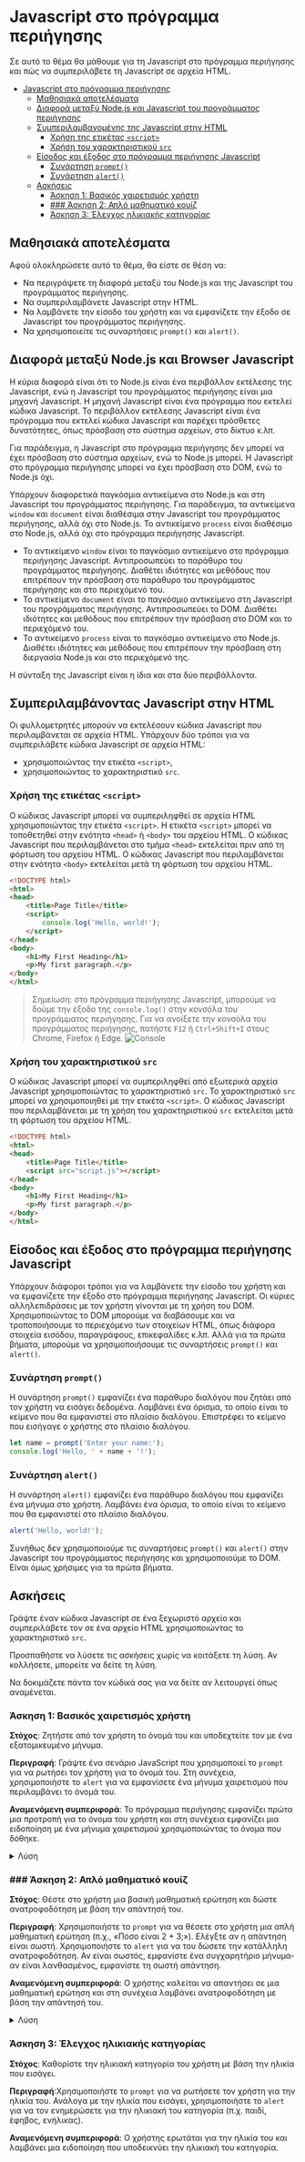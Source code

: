 # Javascript στο πρόγραμμα περιήγησης

Σε αυτό το θέμα θα μάθουμε για τη Javascript στο πρόγραμμα περιήγησης και πώς να συμπεριλάβετε τη Javascript σε αρχεία HTML.

- [Javascript στο πρόγραμμα περιήγησης](#Javascript-στο-πρόγραμμα-περιήγησης)
  - [Μαθησιακά αποτελέσματα](#Μαθησιακά-αποτελέσματα)
  - [Διαφορά μεταξύ Node.js και Javascript του προγράμματος περιήγησης](#Διαφορά-μεταξύ-Node.js-και-Javascript-του-προγράμματος-περιήγησης)
  - [Συμπεριλαμβανομένης της Javascript στην HTML](#Συμπεριλαμβανομένης-της-Javascript-στην-HTML)
    - [Χρήση της ετικέτας `<script>`](#Χρήση-της-ετικέτας-`<script>`)
    - [Χρήση του χαρακτηριστικού `src`](#Χρήση-του-χαρακτηριστικού-`src`)
  - [Είσοδος και έξοδος στο πρόγραμμα περιήγησης Javascript](#Είσοδος-και-έξοδος-στο-πρόγραμμα-περιήγησης-Javascript)
    - [Συνάρτηση `prompt()`](#Συνάρτηση-`prompt()`)
    - [Συνάρτηση `alert()`](#Συνάρτηση-`alert()`)
  - [Ασκήσεις](#Ασκήσεις)
    - [Άσκηση 1: Βασικός χαιρετισμός χρήστη](#Άσκηση-1-:-Βασικός-χαιρετισμός-χρήστη)
    - [### Άσκηση 2: Απλό μαθηματικό κουίζ](#Άσκηση-2-:-Απλό-μαθηματικό-κουίζ)
    - [Άσκηση 3: Έλεγχος ηλικιακής κατηγορίας](#Άσκηση-3-:-Έλεγχος-ηλικιακής-κατηγορίας)


## Μαθησιακά αποτελέσματα

Αφού ολοκληρώσετε αυτό το θέμα, θα είστε σε θέση να:

- Να περιγράψετε τη διαφορά μεταξύ του Node.js και της Javascript του προγράμματος περιήγησης.
- Να συμπεριλαμβάνετε Javascript στην HTML.
- Να λαμβάνετε την είσοδο του χρήστη και να εμφανίζετε την έξοδο σε Javascript του προγράμματος περιήγησης.
- Να χρησιμοποιείτε τις συναρτήσεις `prompt()` και `alert()`.

## Διαφορά μεταξύ Node.js και Browser Javascript

Η κύρια διαφορά είναι ότι το Node.js είναι ένα περιβάλλον εκτέλεσης της Javascript, ενώ η Javascript του προγράμματος περιήγησης είναι μια μηχανή Javascript. Η μηχανή Javascript είναι ένα πρόγραμμα που εκτελεί κώδικα Javascript. Το περιβάλλον εκτέλεσης Javascript είναι ένα πρόγραμμα που εκτελεί κώδικα Javascript και παρέχει πρόσθετες δυνατότητες, όπως πρόσβαση στο σύστημα αρχείων, στο δίκτυο κ.λπ.

Για παράδειγμα, η Javascript στο πρόγραμμα περιήγησης δεν μπορεί να έχει πρόσβαση στο σύστημα αρχείων, ενώ το Node.js μπορεί. Η Javascript στο πρόγραμμα περιήγησης μπορεί να έχει πρόσβαση στο DOM, ενώ το Node.js όχι.

Υπάρχουν διαφορετικά παγκόσμια αντικείμενα στο Node.js και στη Javascript του προγράμματος περιήγησης. Για παράδειγμα, τα αντικείμενα `window` και `document` είναι διαθέσιμα στην Javascript του προγράμματος περιήγησης, αλλά όχι στο Node.js. Το αντικείμενο `process` είναι διαθέσιμο στο Node.js, αλλά όχι στο πρόγραμμα περιήγησης Javascript.

- Το αντικείμενο `window` είναι το παγκόσμιο αντικείμενο στο πρόγραμμα περιήγησης Javascript. Αντιπροσωπεύει το παράθυρο του προγράμματος περιήγησης. Διαθέτει ιδιότητες και μεθόδους που επιτρέπουν την πρόσβαση στο παράθυρο του προγράμματος περιήγησης και στο περιεχόμενό του.
- Το αντικείμενο `document` είναι το παγκόσμιο αντικείμενο στη Javascript του προγράμματος περιήγησης. Αντιπροσωπεύει το DOM. Διαθέτει ιδιότητες και μεθόδους που επιτρέπουν την πρόσβαση στο DOM και το περιεχόμενό του.
- Το αντικείμενο `process` είναι το παγκόσμιο αντικείμενο στο Node.js. Διαθέτει ιδιότητες και μεθόδους που επιτρέπουν την πρόσβαση στη διεργασία Node.js και στο περιεχόμενό της.

Η σύνταξη της Javascript είναι η ίδια και στα δύο περιβάλλοντα.

## Συμπεριλαμβάνοντας Javascript στην HTML

Οι φυλλομετρητές μπορούν να εκτελέσουν κώδικα Javascript που περιλαμβάνεται σε αρχεία HTML. Υπάρχουν δύο τρόποι για να συμπεριλάβετε κώδικα Javascript σε αρχεία HTML:

- χρησιμοποιώντας την ετικέτα `<script>`,
- χρησιμοποιώντας το χαρακτηριστικό `src`.

### Χρήση της ετικέτας `<script>`

Ο κώδικας Javascript μπορεί να συμπεριληφθεί σε αρχεία HTML χρησιμοποιώντας την ετικέτα `<script>`. Η ετικέτα `<script>` μπορεί να τοποθετηθεί στην ενότητα `<head>` ή `<body>` του αρχείου HTML. Ο κώδικας Javascript που περιλαμβάνεται στο τμήμα `<head>` εκτελείται πριν από τη φόρτωση του αρχείου HTML. Ο κώδικας Javascript που περιλαμβάνεται στην ενότητα `<body>` εκτελείται μετά τη φόρτωση του αρχείου HTML.

```html
<!DOCTYPE html>
<html>
<head>
    <title>Page Title</title>
    <script>
        console.log('Hello, world!');
    </script>
</head>
<body>
    <h1>My First Heading</h1>
    <p>My first paragraph.</p>
</body>
</html>
```
> Σημείωση: στο πρόγραμμα περιήγησης Javascript, μπορούμε να δούμε την έξοδο της `console.log()` στην κονσόλα του προγράμματος περιήγησης. Για να ανοίξετε την κονσόλα του προγράμματος περιήγησης, πατήστε `F12` ή `Ctrl+Shift+I` στους Chrome, Firefox ή Edge.
> ![Console](Console.png)

### Χρήση του χαρακτηριστικού `src`

Ο κώδικας Javascript μπορεί να συμπεριληφθεί από εξωτερικά αρχεία Javascript χρησιμοποιώντας το χαρακτηριστικό `src`. Το χαρακτηριστικό `src` μπορεί να χρησιμοποιηθεί με την ετικέτα `<script>`. Ο κώδικας Javascript που περιλαμβάνεται με τη χρήση του χαρακτηριστικού `src` εκτελείται μετά τη φόρτωση του αρχείου HTML.

```html
<!DOCTYPE html>
<html>
<head>
    <title>Page Title</title>
    <script src="script.js"></script>
</head>
<body>
    <h1>My First Heading</h1>
    <p>My first paragraph.</p>
</body>
</html>
```

## Είσοδος και έξοδος στο πρόγραμμα περιήγησης Javascript

Υπάρχουν διάφοροι τρόποι για να λαμβάνετε την είσοδο του χρήστη και να εμφανίζετε την έξοδο στο πρόγραμμα περιήγησης Javascript. Οι κύριες αλληλεπιδράσεις με τον χρήστη γίνονται με τη χρήση του DOM. Χρησιμοποιώντας το DOM μπορούμε να διαβάσουμε και να τροποποιήσουμε το περιεχόμενο των στοιχείων HTML, όπως διάφορα στοιχεία εισόδου, παραγράφους, επικεφαλίδες κ.λπ. Αλλά για τα πρώτα βήματα, μπορούμε να χρησιμοποιήσουμε τις συναρτήσεις `prompt()` και `alert()`.

### Συνάρτηση `prompt()`

Η συνάρτηση `prompt()` εμφανίζει ένα παράθυρο διαλόγου που ζητάει από τον χρήστη να εισάγει δεδομένα. Λαμβάνει ένα όρισμα, το οποίο είναι το κείμενο που θα εμφανιστεί στο πλαίσιο διαλόγου. Επιστρέφει το κείμενο που εισήγαγε ο χρήστης στο πλαίσιο διαλόγου.

```js
let name = prompt('Enter your name:');
console.log('Hello, ' + name + '!');
```

### Συνάρτηση `alert()`

Η συνάρτηση `alert()` εμφανίζει ένα παράθυρο διαλόγου που εμφανίζει ένα μήνυμα στο χρήστη. Λαμβάνει ένα όρισμα, το οποίο είναι το κείμενο που θα εμφανιστεί στο πλαίσιο διαλόγου.

```js
alert('Hello, world!');
```

Συνήθως δεν χρησιμοποιούμε τις συναρτήσεις `prompt()` και `alert()` στην Javascript του προγράμματος περιήγησης και χρησιμοποιούμε το DOM. Είναι όμως χρήσιμες για τα πρώτα βήματα.

## Ασκήσεις

Γράψτε έναν κώδικα Javascript σε ένα ξεχωριστό αρχείο και συμπεριλάβετε τον σε ένα αρχείο HTML χρησιμοποιώντας το χαρακτηριστικό `src`.

Προσπαθήστε να λύσετε τις ασκήσεις χωρίς να κοιτάξετε τη λύση. Αν κολλήσετε, μπορείτε να δείτε τη λύση.

Να δοκιμάζετε πάντα τον κώδικά σας για να δείτε αν λειτουργεί όπως αναμένεται.

### Άσκηση 1: Βασικός χαιρετισμός χρήστη

**Στόχος**: Ζητήστε από τον χρήστη το όνομά του και υποδεχτείτε τον με ένα εξατομικευμένο μήνυμα.

**Περιγραφή**: Γράψτε ένα σενάριο JavaScript που χρησιμοποιεί το `prompt` για να ρωτήσει τον χρήστη για το όνομά του. Στη συνέχεια, χρησιμοποιήστε το `alert` για να εμφανίσετε ένα μήνυμα χαιρετισμού που περιλαμβάνει το όνομά του.

**Αναμενόμενη συμπεριφορά**: Το πρόγραμμα περιήγησης εμφανίζει πρώτα μια προτροπή για το όνομα του χρήστη και στη συνέχεια εμφανίζει μια ειδοποίηση με ένα μήνυμα χαιρετισμού χρησιμοποιώντας το όνομα που δόθηκε.

<details>

<summary>Λύση</summary>
`app.js`:

```js
// Use prompt to ask the user's name and store it in a variable
const userName = prompt('What is Your name?');

// Use alert to display a greeting message
alert(`Hello, ${userName}!`);
```

`index.html`:

```html
<!DOCTYPE html>
<html>
<head>
    <title>Greeting page</title>
    <script src="app.js"></script>
</head>
<body>
    <h1>This is greeting page</h1>
</body>
</html>
```
![Prompt and Alert](PromptAndAlert.gif)
</details>

### ### Άσκηση 2: Απλό μαθηματικό κουίζ

**Στόχος**: Θέστε στο χρήστη μια βασική μαθηματική ερώτηση και δώστε ανατροφοδότηση με βάση την απάντησή του.

**Περιγραφή**: Χρησιμοποιήστε το `prompt` για να θέσετε στο χρήστη μια απλή μαθηματική ερώτηση (π.χ., «Πόσο είναι 2 + 3;»). Ελέγξτε αν η απάντηση είναι σωστή. Χρησιμοποιήστε το `alert` για να του δώσετε την κατάλληλη ανατροφοδότηση. Αν είναι σωστός, εμφανίστε ένα συγχαρητήριο μήνυμα- αν είναι λανθασμένος, εμφανίστε τη σωστή απάντηση.

**Αναμενόμενη συμπεριφορά**: Ο χρήστης καλείται να απαντήσει σε μια μαθηματική ερώτηση και στη συνέχεια λαμβάνει ανατροφοδότηση με βάση την απάντησή του.


<details>
<summary>Λύση </summary>

`app.js`:

```js
// Ask a simple math question
const userAnswer = prompt('What is 2 + 3?');

// Check the answer and provide feedback
if (parseInt(userAnswer) === 5) {
    alert('Correct! Well done.');
} else {
    alert('Incorrect. The correct answer is 5.');
}
```

> Σημείωση: Η συνάρτηση `parseInt()` μετατρέπει μια συμβολοσειρά σε ακέραιο αριθμό. Για παράδειγμα, η συνάρτηση `parseInt('5')` επιστρέφει `5`. Θα πρέπει να χρησιμοποιήσουμε τη συνάρτηση `parseInt()` επειδή η συνάρτηση `prompt()` επιστρέφει μια συμβολοσειρά.

`index.html`:

```html
<!DOCTYPE html>
<html>
<head>
    <title>Math Quiz</title>
    <script src="app.js"></script>
</head>
<body>
    <h1>This is math quiz</h1>
</body>
</html>
```
</details>

### Άσκηση 3: Έλεγχος ηλικιακής κατηγορίας

**Στόχος**: Καθορίστε την ηλικιακή κατηγορία του χρήστη με βάση την ηλικία που εισάγει.

**Περιγραφή**:Χρησιμοποιήστε το `prompt` για να ρωτήσετε τον χρήστη για την ηλικία του. Ανάλογα με την ηλικία που εισάγει, χρησιμοποιήστε το `alert` για να τον ενημερώσετε για την ηλικιακή του κατηγορία (π.χ. παιδί, έφηβος, ενήλικας).

**Αναμενόμενη συμπεριφορά**: Ο χρήστης ερωτάται για την ηλικία του και λαμβάνει μια ειδοποίηση που υποδεικνύει την ηλικιακή του κατηγορία.
